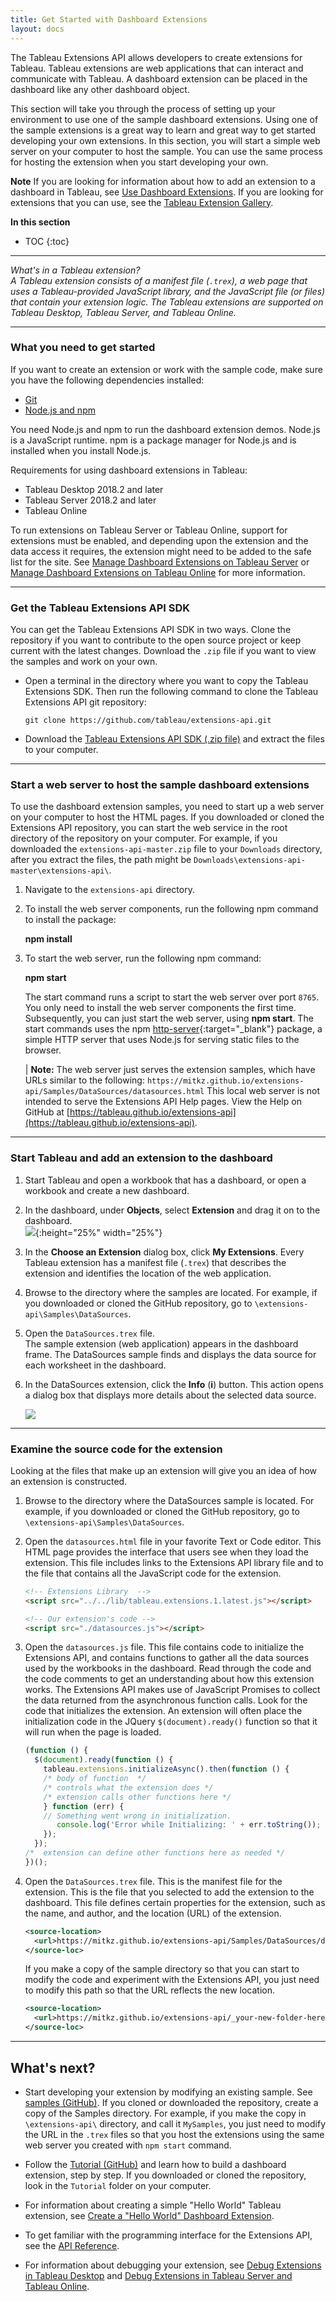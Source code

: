 ```yaml
---
title: Get Started with Dashboard Extensions
layout: docs
---
```


The Tableau Extensions API allows developers to create extensions for Tableau. Tableau extensions are web applications that can interact and communicate with Tableau. A dashboard extension can be placed in the dashboard like any other dashboard object. 
 
This section will take you through the process of setting up your environment to use one of the sample dashboard extensions. Using one of the sample extensions is a great way to learn and great way to get started developing your own extensions. In this section, you will start a simple web server on your computer to host the sample. You can use the same process for hosting the extension when you start developing your own. 

<div class="alert alert-info"><b>Note</b> If you are looking for information about how to add an extension to a dashboard in Tableau, see <a href="https://onlinehelp.tableau.com/current/pro/desktop/en-us/dashboard_extensions.htm" target="_blank">Use Dashboard Extensions</a>. If you are looking for extensions that you can use, see the <a href="https://extensiongallery.tableau.com/" target="_blank">Tableau Extension Gallery</a>.
</div>



**In this section**

* TOC
{:toc}


----
*What's in a Tableau extension? <br/>
A Tableau extension consists of a manifest file (`.trex`), a web page that uses a Tableau-provided JavaScript library, and the JavaScript file (or files) that contain your extension logic. The Tableau extensions are supported on Tableau Desktop, Tableau Server, and Tableau Online.*

---




### What you need to get started

If you want to create an extension or work with the sample code, make sure you have the following dependencies installed:

* [Git](https://git-scm.com/downloads)
* [Node.js and npm](https://nodejs.org/en/download/) 

You need Node.js and npm to run the dashboard extension demos. Node.js is a JavaScript runtime. npm is a package manager for Node.js and is installed when you install Node.js.

Requirements for using dashboard extensions in Tableau:

* Tableau Desktop 2018.2 and later
* Tableau Server 2018.2 and later
* Tableau Online

To run extensions on Tableau Server or Tableau Online, support for extensions must be enabled, and depending upon the extension and the data access it requires, the extension might need to be added to the safe list for the site. See
 [Manage Dashboard Extensions on Tableau Server](https://onlinehelp.tableau.com/current/server/en-us/dashboard_extensions_server.htm) or [Manage Dashboard Extensions on Tableau Online](https://onlinehelp.tableau.com/current/online/en-us/dashboard_extensions_server.htm) for more information.

----

### Get the Tableau Extensions API SDK

You can get the Tableau Extensions API SDK in two ways. Clone the repository if you want to contribute to the open source project or keep current with the latest changes. Download the `.zip` file if you want to view the samples and work on your own.

* Open a terminal in the directory where you want to copy the Tableau Extensions SDK.  Then run the following command to clone
   the Tableau Extensions API git repository:

   `git clone https://github.com/tableau/extensions-api.git`

* Download the [Tableau Extensions API SDK (.zip file)](https://github.com/tableau/extensions-api/archive/master.zip) and extract the files to your computer.



---
### Start a web server to host the sample dashboard extensions

To use the dashboard extension samples, you need to start up a web server on your computer to host the HTML pages. If you downloaded or cloned the Extensions API repository, you can start the web service in the root directory of the repository on your computer. For example, if you downloaded the `extensions-api-master.zip` file to your `Downloads` directory, after you extract the files, the path might be `Downloads\extensions-api-master\extensions-api\`. 

1. Navigate to the `extensions-api` directory.
2. To install the web server components, run the following npm command to install the package:

   **npm install**

  
3. To start the web server, run the following npm command:
 
   **npm start**

    The start command runs a script to start the web server over port `8765`. You only need to install the web server components the first time. Subsequently, you can just start the web server, using **npm start**.
    The start commands uses the npm [http-server](https://www.npmjs.com/package/http-server){:target="_blank"} package, a simple HTTP server that uses Node.js for serving static files to the browser.


    | **Note:**  The web server just serves the extension samples, which have URLs similar to the following: `https://mitkz.github.io/extensions-api/Samples/DataSources/datasources.html` This local web server is not intended to serve the Extensions API Help pages. View the Help on GitHub at [https://tableau.github.io/extensions-api](https://tableau.github.io/extensions-api).



---
### Start Tableau and add an extension to the dashboard

1. Start Tableau and open a workbook that has a dashboard, or open a workbook and create a new dashboard. 
2. In the dashboard, under **Objects**, select **Extension** and drag it on to the dashboard.  
   ![]({{site.baseurl}}/assets/frelard_objects_extension.png){:height="25%" width="25%"}

3. In the **Choose an Extension** dialog box, click **My Extensions**. 
 Every Tableau extension has a manifest file (`.trex`) that describes the extension and identifies the location of the web application. 
4. Browse to the directory where the samples are located. For example, if you downloaded or cloned the GitHub repository, go to `\extensions-api\Samples\DataSources`. 
5. Open the `DataSources.trex` file.     
   The sample extension (web application) appears in the dashboard frame. The DataSources sample finds and displays the data source for each worksheet in the dashboard.
6. In the DataSources extension, click the **Info** (**i**) button.  This action opens a dialog box that displays more details about the selected data source.  

   ![]({{site.baseurl}}/assets/data_source.gif)


---
### Examine the source code for the extension 

Looking at the files that make up an extension will give you an idea of how an extension is constructed.

1. Browse to the directory where the DataSources sample is located. For example, if you downloaded or cloned the GitHub repository, go to `\extensions-api\Samples\DataSources`.

2. Open the `datasources.html` file in your favorite Text or Code editor. This HTML page provides the interface that users see when they load the extension. This file includes links to the Extensions API library file and to the file that contains all the JavaScript code for the extension.

    ```html
    <!-- Extensions Library  -->
    <script src="../../lib/tableau.extensions.1.latest.js"></script>

    <!-- Our extension's code -->
    <script src="./datasources.js"></script>
    ```
3. Open the `datasources.js` file. This file contains code to initialize the Extensions API, and contains functions to gather all the data sources used by the workbooks in the dashboard. Read through the code and the code comments to get an understanding about how this extension works. The Extensions API makes use of JavaScript Promises to collect the data returned from the asynchronous function calls. Look for the code that initializes the extension. An extension will often place the initialization code in the JQuery `$(document).ready()` function so that it will run when the page is loaded.

    ```javascript
    (function () {
      $(document).ready(function () {
        tableau.extensions.initializeAsync().then(function () {
        /* body of function  */
        /* controls what the extension does */
        /* extension calls other functions here */ 
        } function (err) {
        // Something went wrong in initialization.
           console.log('Error while Initializing: ' + err.toString());
        });
      });
    /*  extension can define other functions here as needed */
    })();
    
    ```
  
4. Open the `DataSources.trex` file. This is the manifest file for the extension. This is the file that you selected to add the extension to the dashboard. This file defines certain properties for the extension, such as the name, and author, and the location (URL) of the extension. 
 
    ```xml
    <source-location>
      <url>https://mitkz.github.io/extensions-api/Samples/DataSources/datasources.html</url>
    </source-loc>
    ```
    If you make a copy of the sample directory so that you can start to modify the code and experiment with the Extensions API, you just need to modify this path so that the URL reflects the new location.

    ```xml
    <source-location>
      <url>https://mitkz.github.io/extensions-api/_your-new-folder-here_/DataSources/datasources.html</url>
    </source-loc>
    ```


<!-- ### Using dashboard extensions in a workbook
When a Tableau Extension is installed, you can use the extension like you would any other dashboard object. The settings for the extensions are saved when you save the workbook. 
You can add multiple instances of an extension to a dashboard or to multiple dashboards within a workbook. The settings for each instance are saved separately.
 
 -->


------------------------------------------------------------------------
  
## What's next?

* Start developing your extension by modifying an existing sample. See [samples (GitHub)](https://github.com/tableau/extensions-api/tree/master/Samples/). If you cloned or downloaded the repository, create a copy of the Samples directory. For example, if you make the copy in `\extensions-api\` directory, and call it `MySamples`, you just need to modify the URL in the `.trex` files so that you host the extensions using the same web server you created with `npm start` command.

* Follow the [Tutorial (GitHub)](https://github.com/tableau/extensions-api/tree/master/Tutorial) and learn how to build a dashboard extension, step by step. If you downloaded or cloned the repository, look in the `Tutorial` folder on your computer.

* For information about creating a simple "Hello World" Tableau extension, see [Create a "Hello World" Dashboard Extension]({{site.baseurl}}/docs/trex_create.html).

* To get familiar with the programming interface for the Extensions API, see the <a href="{{site.baseurl}}/docs/index.html" target="_blank">API Reference</a>.

* For information about debugging your extension, see [Debug Extensions in Tableau Desktop]({{site.baseurl}}/docs/trex_debugging.html) and [Debug Extensions in Tableau Server and Tableau Online]({{site.baseurl}}/docs/trex_debug_server.html).
